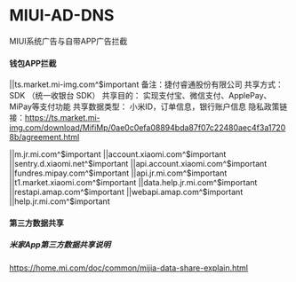 # MIUI-AD-DNS
MIUI系统广告与自带APP广告拦截
#### 钱包APP拦截
||ts.market.mi-img.com^$important
备注：捷付睿通股份有限公司
共享方式： SDK （统一收银台 SDK）
共享目的： 实现支付宝、微信支付、ApplePay、MiPay等支付功能
共享数据类型： 小米ID，订单信息，银行账户信息
隐私政策链接：https://ts.market.mi-img.com/download/MifiMp/0ae0c0efa08894bda87f07c22480aec4f3a17208b/agreement.html

 ||m.jr.mi.com^$important
 ||account.xiaomi.com^$important
 ||sentry.d.xiaomi.net^$important
 ||api.account.xiaomi.com^$important
 ||fundres.mipay.com^$important
 ||api.jr.mi.com^$important
 ||t1.market.xiaomi.com^$important
 ||data.help.jr.mi.com^$important
 ||restapi.amap.com^$important
 ||webapi.amap.com^$important
 ||help.jr.mi.com^$important


#### 第三方数据共享
##### 米家App第三方数据共享说明
https://home.mi.com/doc/common/mijia-data-share-explain.html

